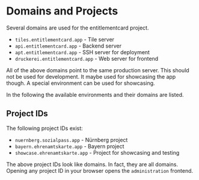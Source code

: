 # Domains and Projects

Several domains are used for the entitlementcard project.

- `tiles.entitlementcard.app` - Tile server
- `api.entitlementcard.app` - Backend server
- `apt.entitlementcard.app` - SSH server for deployment
- `druckerei.entitlementcard.app` - Web server for frontend

All of the above domains point to the same production server. This should not be used for development. It maybe used for showcasing the app though. A special environment can be used for showcasing. 

In the following the available environments and their domains are listed.

## Project IDs

The following project IDs exist:

- `nuernberg.sozialpass.app` - Nürnberg project
- `bayern.ehrenamtskarte.app` - Bayern project
- `showcase.ehrenamtskarte.app` - Project for showcasing and testing

The above project IDs look like domains. In fact, they are all domains. Opening any project ID in your browser opens the `administration` frontend.
